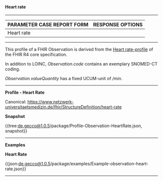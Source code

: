 #### Heart rate

---

| PARAMETER CASE REPORT FORM | RESPONSE OPTIONS |
|--------------|-----------|
| Heart rate |  | 

---

This profile of a FHIR Observation is derived from the [Heart rate-profile](http://hl7.org/fhir/R4/observation-heartrate.html) of the FHIR R4 core specification.

In addition to LOINC, *Observation.code* contains an exemplary SNOMED-CT coding.

*Observation.valueQuantity* has a fixed UCUM-unit of */min*.

---

**Profile - Heart Rate**

Canonical: https://www.netzwerk-universitaetsmedizin.de/fhir/StructureDefinition/heart-rate

**Snapshot**

{{tree:de.gecco@1.0.5/package/Profile-Observation-HeartRate.json, snapshot}}

---

**Examples**

**Heart Rate**

{{json:de.gecco@1.0.5/package/examples/Example-observation-heart-rate.json}} 

---